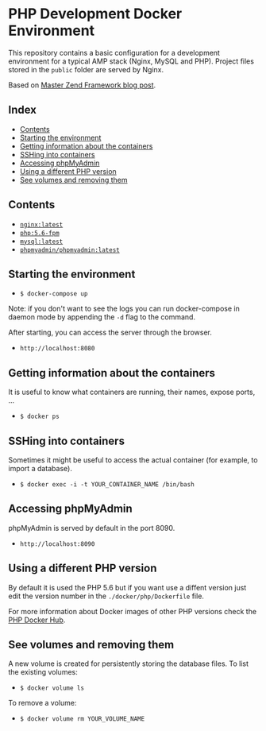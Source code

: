 # PHP Development Docker Environment

This repository contains a basic configuration for a development environment for a typical AMP stack (Nginx, MySQL and PHP). Project files stored in the `public` folder are served by Nginx.

Based on [Master Zend Framework blog post](http://www.masterzendframework.com/docker-development-environment/).

## Index

* [Contents](#contents) 
* [Starting the environment](#starting-the-environment) 
* [Getting information about the containers](#getting-information-about-the-containers) 
* [SSHing into containers](#sshing-into-containers)
* [Accessing phpMyAdmin](#accessing-phpmyadmin)
* [Using a different PHP version](#using-a-different-php-version)
* [See volumes and removing them](#see-volumes-and-removing-them)
 
## Contents

* [`nginx:latest`](https://hub.docker.com/_/nginx/)
* [`php:5.6-fpm`](https://hub.docker.com/_/php/)
* [`mysql:latest`](https://hub.docker.com/_/mysql/)
* [`phpmyadmin/phpmyadmin:latest`](https://hub.docker.com/r/phpmyadmin/phpmyadmin/)

## Starting the environment

* `$ docker-compose up`

Note: if you don't want to see the logs you can run docker-compose in daemon mode by appending the `-d` flag to the command.

After starting, you can access the server through the browser.

* `http://localhost:8080`

## Getting information about the containers

It is useful to know what containers are running, their names, expose ports, ...

* `$ docker ps`

## SSHing into containers

Sometimes it might be useful to access the actual container (for example, to import a database).

* `$ docker exec -i -t YOUR_CONTAINER_NAME /bin/bash`

## Accessing phpMyAdmin

phpMyAdmin is served by default in the port 8090.

* `http://localhost:8090`

## Using a different PHP version

By default it is used the PHP 5.6 but if you want use a diffent version just edit the version number in the `./docker/php/Dockerfile` file.

For more information about Docker images of other PHP versions check the [PHP Docker Hub](https://hub.docker.com/_/php/).

## See volumes and removing them

A new volume is created for persistently storing the database files. To list the existing volumes:

* `$ docker volume ls`

To remove a volume:

* `$ docker volume rm YOUR_VOLUME_NAME`
